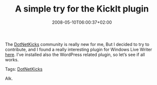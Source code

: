﻿---
title: "A simple try for the KickIt plugin"
description: ""
date: 2008-05-10T06:00:37+02:00
draft: false
tags: []
categories: [General]
---
The [DotNetKicks](http://www.dotnetkicks.com/) community is really new for me, But I decided to try to contribute, and I found a really interesting plugin for Windows Live Writer [here](http://www.aaronlerch.com/blog/2007/10/21/dotnetkicks-kick-it-counter-plugin-for-windows-live-writer/). I’ve installed also the WordPress related plugin, so let’s see if all works.

Tags: [DotNetKicks](http://technorati.com/tag/DotNetKicks)

<!--dotnetkickit-->

Alk.
